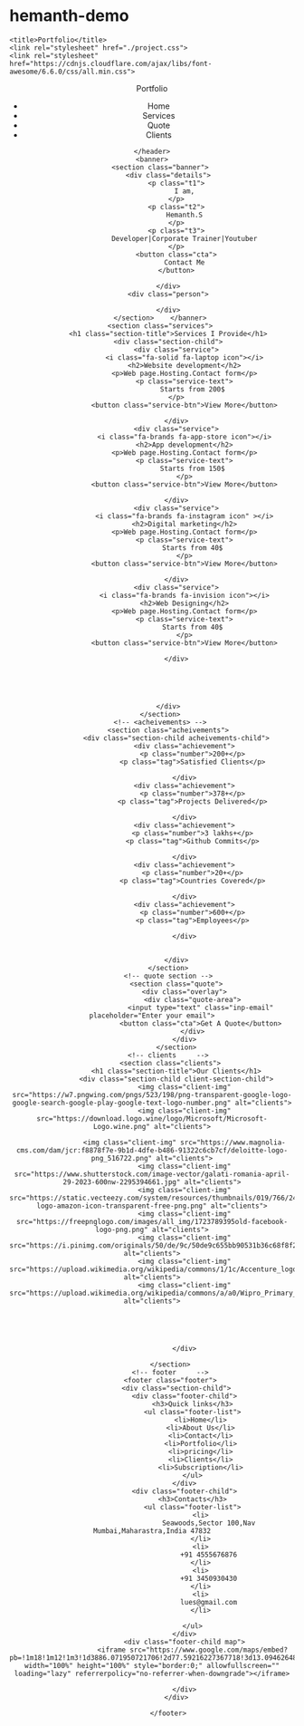 # hemanth-demo
<!-- this is first git repository
<br>
Author-HEMANTH.S(student)
hi how r u  -->
<!DOCTYPE html>
<html lang="en">
<head>
   
    <title>Portfolio</title>
    <link rel="stylesheet" href="./project.css">
    <link rel="stylesheet" href="https://cdnjs.cloudflare.com/ajax/libs/font-awesome/6.6.0/css/all.min.css">
</head>
<body>
    <!--header -->
    <header class="header">
        <div class="logo">
            <p>Portfolio</p>
        </div>
        <div class="nav">
            <ul class="nav-links">
                <li>Home</li>
                <li>Services</li>
                <li>Quote</li>
                <li>Clients</li>
            </ul>
        </div>

    </header>
    <banner>
        <section class="banner">
            <div class="details">
                <p class="t1">
                    I am,
                </p>
                <p class="t2">
                    Hemanth.S
                </p>
                <p class="t3">
                    Developer|Corporate Trainer|Youtuber
                </p>
                <button class="cta">
                    Contact Me
                </button>

            </div>
            <div class="person">

            </div>
        </section>    </banner>
        <section class="services">
            <h1 class="section-title">Services I Provide</h1>
            <div class="section-child">
                <div class="service">
                    <i class="fa-solid fa-laptop icon"></i>
                    <h2>Website development</h2>
                    <p>Web page.Hosting.Contact form</p>
                    <p class="service-text">
                        Starts from 200$
                    </p>    
                    <button class="service-btn">View More</button>

                </div>
                <div class="service">
                    <i class="fa-brands fa-app-store icon"></i>
                    <h2>App development</h2>
                    <p>Web page.Hosting.Contact form</p>
                    <p class="service-text">
                        Starts from 150$
                    </p>
                    <button class="service-btn">View More</button>

                </div>
                <div class="service">
                    <i class="fa-brands fa-instagram icon" ></i>
                    <h2>Digital marketing</h2>
                    <p>Web page.Hosting.Contact form</p>
                    <p class="service-text">
                        Starts from 40$
                    </p>
                    <button class="service-btn">View More</button>

                </div>
                <div class="service">
                    <i class="fa-brands fa-invision icon"></i>
                    <h2>Web Designing</h2>
                    <p>Web page.Hosting.Contact form</p>
                    <p class="service-text">
                        Starts from 40$
                    </p>
                    <button class="service-btn">View More</button>

                </div>
               
               
        
                
                
            </div>
        </section>
        <!-- <acheivements> -->
            <section class="acheivements">
                <div class="section-child acheivements-child">
                    <div class="achievement">
                        <p class="number">200+</p>
                        <p class="tag">Satisfied Clients</p>
                        
                    </div>
                    <div class="achievement">
                        <p class="number">378+</p>
                        <p class="tag">Projects Delivered</p>
                        
                    </div>
                    <div class="achievement">
                        <p class="number">3 lakhs+</p>
                        <p class="tag">Github Commits</p>
                        
                    </div>
                    <div class="achievement">
                        <p class="number">20+</p>
                        <p class="tag">Countries Covered</p>
                        
                    </div>
                    <div class="achievement">
                        <p class="number">600+</p>
                        <p class="tag">Employees</p>
                        
                    </div>


                </div>
            </section>
            <!-- quote section -->
                <section class="quote">
                    <div class="overlay">
                        <div class="quote-area">
                            <input type="text" class="inp-email" placeholder="Enter your email">
                            <button class="cta">Get A Quote</button>
                        </div>
                    </div>
                </section>
            <!-- clients     -->
             <section class="clients">
                <h1 class="section-title">Our Clients</h1>
                <div class="section-child client-section-child">
                    <img class="client-img" src="https://w7.pngwing.com/pngs/523/198/png-transparent-google-logo-google-search-google-play-google-text-logo-number.png" alt="clients">
                    <img class="client-img" src="https://download.logo.wine/logo/Microsoft/Microsoft-Logo.wine.png" alt="clients">

                    <img class="client-img" src="https://www.magnolia-cms.com/dam/jcr:f8878f7e-9b1d-4dfe-b486-91322c6cb7cf/deloitte-logo-png_516722.png" alt="clients">
                    <img class="client-img" src="https://www.shutterstock.com/image-vector/galati-romania-april-29-2023-600nw-2295394661.jpg" alt="clients">
                    <img class="client-img" src="https://static.vecteezy.com/system/resources/thumbnails/019/766/240/small_2x/amazon-logo-amazon-icon-transparent-free-png.png" alt="clients">
                    <img class="client-img" src="https://freepnglogo.com/images/all_img/1723789395old-facebook-logo-png.png" alt="clients">
                    <img class="client-img" src="https://i.pinimg.com/originals/50/de/9c/50de9c655bb90531b36c68f8f2ba3686.png" alt="clients">
                    <img class="client-img" src="https://upload.wikimedia.org/wikipedia/commons/1/1c/Accenture_logo.svg" alt="clients">
                    <img class="client-img" src="https://upload.wikimedia.org/wikipedia/commons/a/a0/Wipro_Primary_Logo_Color_RGB.svg" alt="clients">
                                                                                            
                                      
                                       
                    
                    
                    </div>
                
             </section>
             <!-- footer     -->
             <footer class="footer">
                <div class="section-child">
                    <div class="footer-child">
                        <h3>Quick links</h3>
                        <ul class="footer-list">
                            <li>Home</li>
                            <li>About Us</li>
                            <li>Contact</li>
                            <li>Portfolio</li>
                            <li>pricing</li>
                            <li>Clients</li>
                            <li>Subscription</li>
                        </ul>
                    </div>
                    <div class="footer-child">
                        <h3>Contacts</h3>
                        <ul class="footer-list">
                            <li>
                                Seawoods,Sector 100,Nav Mumbai,Maharastra,India 47832
                            </li>
                            <li>
                                +91 4555676876
                            </li>
                            <li>
                                +91 3450930430
                            </li>
                            <li>
                                lues@gmail.com
                            </li>
                    
                        </ul>
                    </div>
                    <div class="footer-child map">
                        <iframe src="https://www.google.com/maps/embed?pb=!1m18!1m12!1m3!1d3886.071950721706!2d77.59216227367718!3d13.094626487232158!2m3!1f0!2f0!3f0!3m2!1i1024!2i768!4f13.1!3m3!1m2!1s0x3bae1902da2aefff%3A0x79c66f9b5b2beea!2sThe%20Galleria%20Mall!5e0!3m2!1sen!2sin!4v1730291288184!5m2!1sen!2sin" width="100%" height="100%" style="border:0;" allowfullscreen="" loading="lazy" referrerpolicy="no-referrer-when-downgrade"></iframe>

                    </div>
                </div>

             </footer> 
</body>
</html>
